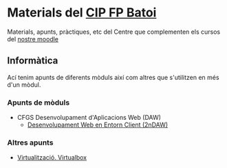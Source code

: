 # Materials del [CIP FP Batoi](http://www.cipfpbatoi.es)
Materials, apunts, pràctiques, etc del Centre que complementen els cursos del [nostre moodle](https://moodle.cipfpbatoi.es)

## Informàtica
Ací tenim apunts de diferents mòduls així com altres que s'utilitzen en més d'un mòdul. 

### Apunts de mòduls
* CFGS Desenvolupament d'Aplicacions Web (DAW)
  * [Desenvolupament Web en Entorn Client (2nDAW)](https://juanseguravasco.github.io/daw_dwc/)
  
### Altres apunts
* [Virtualització. Virtualbox](./altres/virtualbox/)

